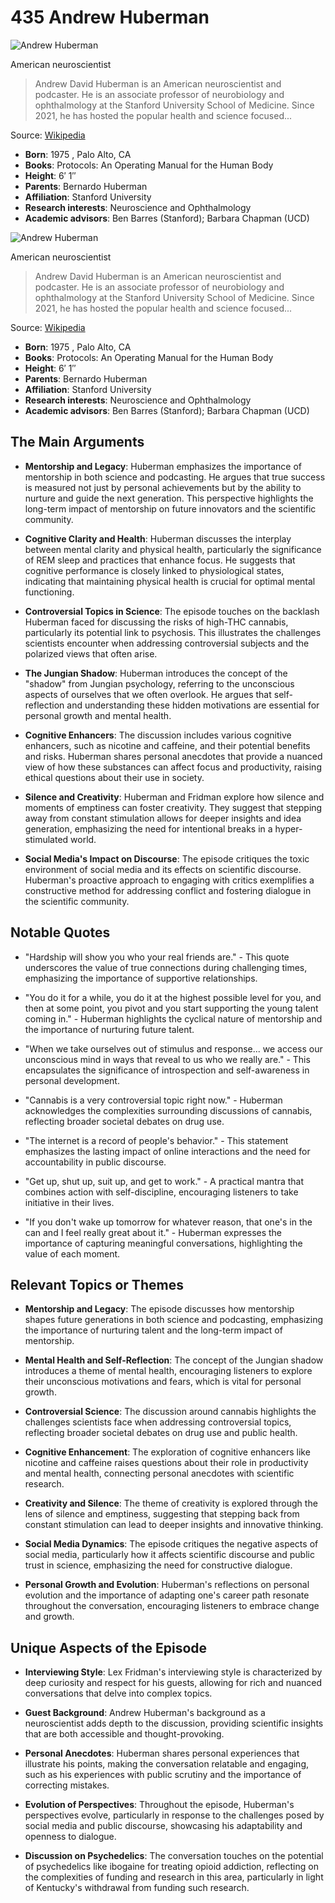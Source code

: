 # 435 Andrew Huberman


![Andrew Huberman](https://encrypted-tbn0.gstatic.com/images?q=tbn:ANd9GcRDG8xW_Fb01ndjEDohbPnQT9lJIgd8NhIq8gojk3I&s=0)

American neuroscientist

> Andrew David Huberman is an American neuroscientist and podcaster. He is an associate professor of neurobiology and ophthalmology at the Stanford University School of Medicine. Since 2021, he has hosted the popular health and science focused...

Source: [Wikipedia](https://en.wikipedia.org/wiki/Andrew_Huberman)

- **Born**: 1975 , Palo Alto, CA
- **Books**: Protocols: An Operating Manual for the Human Body
- **Height**: 6′ 1″
- **Parents**: Bernardo Huberman
- **Affiliation**: Stanford University
- **Research interests**: Neuroscience and Ophthalmology
- **Academic advisors**: Ben Barres (Stanford); Barbara Chapman (UCD)



![Andrew Huberman](https://encrypted-tbn0.gstatic.com/images?q=tbn:ANd9GcRDG8xW_Fb01ndjEDohbPnQT9lJIgd8NhIq8gojk3I&s=0)

American neuroscientist

> Andrew David Huberman is an American neuroscientist and podcaster. He is an associate professor of neurobiology and ophthalmology at the Stanford University School of Medicine. Since 2021, he has hosted the popular health and science focused...

Source: [Wikipedia](https://en.wikipedia.org/wiki/Andrew_Huberman)

- **Born**: 1975 , Palo Alto, CA
- **Books**: Protocols: An Operating Manual for the Human Body
- **Height**: 6′ 1″
- **Parents**: Bernardo Huberman
- **Affiliation**: Stanford University
- **Research interests**: Neuroscience and Ophthalmology
- **Academic advisors**: Ben Barres (Stanford); Barbara Chapman (UCD)


## The Main Arguments

- **Mentorship and Legacy**: Huberman emphasizes the importance of mentorship in both science and podcasting. He argues that true success is measured not just by personal achievements but by the ability to nurture and guide the next generation. This perspective highlights the long-term impact of mentorship on future innovators and the scientific community.

- **Cognitive Clarity and Health**: Huberman discusses the interplay between mental clarity and physical health, particularly the significance of REM sleep and practices that enhance focus. He suggests that cognitive performance is closely linked to physiological states, indicating that maintaining physical health is crucial for optimal mental functioning.

- **Controversial Topics in Science**: The episode touches on the backlash Huberman faced for discussing the risks of high-THC cannabis, particularly its potential link to psychosis. This illustrates the challenges scientists encounter when addressing controversial subjects and the polarized views that often arise.

- **The Jungian Shadow**: Huberman introduces the concept of the "shadow" from Jungian psychology, referring to the unconscious aspects of ourselves that we often overlook. He argues that self-reflection and understanding these hidden motivations are essential for personal growth and mental health.

- **Cognitive Enhancers**: The discussion includes various cognitive enhancers, such as nicotine and caffeine, and their potential benefits and risks. Huberman shares personal anecdotes that provide a nuanced view of how these substances can affect focus and productivity, raising ethical questions about their use in society.

- **Silence and Creativity**: Huberman and Fridman explore how silence and moments of emptiness can foster creativity. They suggest that stepping away from constant stimulation allows for deeper insights and idea generation, emphasizing the need for intentional breaks in a hyper-stimulated world.

- **Social Media's Impact on Discourse**: The episode critiques the toxic environment of social media and its effects on scientific discourse. Huberman's proactive approach to engaging with critics exemplifies a constructive method for addressing conflict and fostering dialogue in the scientific community.

## Notable Quotes

- "Hardship will show you who your real friends are." - This quote underscores the value of true connections during challenging times, emphasizing the importance of supportive relationships.

- "You do it for a while, you do it at the highest possible level for you, and then at some point, you pivot and you start supporting the young talent coming in." - Huberman highlights the cyclical nature of mentorship and the importance of nurturing future talent.

- "When we take ourselves out of stimulus and response... we access our unconscious mind in ways that reveal to us who we really are." - This encapsulates the significance of introspection and self-awareness in personal development.

- "Cannabis is a very controversial topic right now." - Huberman acknowledges the complexities surrounding discussions of cannabis, reflecting broader societal debates on drug use.

- "The internet is a record of people's behavior." - This statement emphasizes the lasting impact of online interactions and the need for accountability in public discourse.

- "Get up, shut up, suit up, and get to work." - A practical mantra that combines action with self-discipline, encouraging listeners to take initiative in their lives.

- "If you don't wake up tomorrow for whatever reason, that one's in the can and I feel really great about it." - Huberman expresses the importance of capturing meaningful conversations, highlighting the value of each moment.

## Relevant Topics or Themes

- **Mentorship and Legacy**: The episode discusses how mentorship shapes future generations in both science and podcasting, emphasizing the importance of nurturing talent and the long-term impact of mentorship.

- **Mental Health and Self-Reflection**: The concept of the Jungian shadow introduces a theme of mental health, encouraging listeners to explore their unconscious motivations and fears, which is vital for personal growth.

- **Controversial Science**: The discussion around cannabis highlights the challenges scientists face when addressing controversial topics, reflecting broader societal debates on drug use and public health.

- **Cognitive Enhancement**: The exploration of cognitive enhancers like nicotine and caffeine raises questions about their role in productivity and mental health, connecting personal anecdotes with scientific research.

- **Creativity and Silence**: The theme of creativity is explored through the lens of silence and emptiness, suggesting that stepping back from constant stimulation can lead to deeper insights and innovative thinking.

- **Social Media Dynamics**: The episode critiques the negative aspects of social media, particularly how it affects scientific discourse and public trust in science, emphasizing the need for constructive dialogue.

- **Personal Growth and Evolution**: Huberman's reflections on personal evolution and the importance of adapting one's career path resonate throughout the conversation, encouraging listeners to embrace change and growth.

## Unique Aspects of the Episode

- **Interviewing Style**: Lex Fridman's interviewing style is characterized by deep curiosity and respect for his guests, allowing for rich and nuanced conversations that delve into complex topics.

- **Guest Background**: Andrew Huberman's background as a neuroscientist adds depth to the discussion, providing scientific insights that are both accessible and thought-provoking.

- **Personal Anecdotes**: Huberman shares personal experiences that illustrate his points, making the conversation relatable and engaging, such as his experiences with public scrutiny and the importance of correcting mistakes.

- **Evolution of Perspectives**: Throughout the episode, Huberman's perspectives evolve, particularly in response to the challenges posed by social media and public discourse, showcasing his adaptability and openness to dialogue.

- **Discussion on Psychedelics**: The conversation touches on the potential of psychedelics like ibogaine for treating opioid addiction, reflecting on the complexities of funding and research in this area, particularly in light of Kentucky's withdrawal from funding such research.
